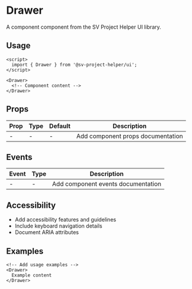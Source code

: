 # Drawer

A component component from the SV Project Helper UI library.

## Usage

```svelte
<script>
  import { Drawer } from '@sv-project-helper/ui';
</script>

<Drawer>
  <!-- Component content -->
</Drawer>
```

## Props

| Prop | Type | Default | Description |
|------|------|---------|-------------|
| - | - | - | Add component props documentation |

## Events

| Event | Type | Description |
|-------|------|-------------|
| - | - | Add component events documentation |

## Accessibility

- Add accessibility features and guidelines
- Include keyboard navigation details
- Document ARIA attributes

## Examples

```svelte
<!-- Add usage examples -->
<Drawer>
  Example content
</Drawer>
```